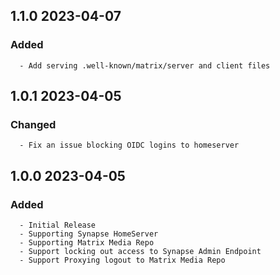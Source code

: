 ## 1.1.0 2023-04-07 <dave at tiredofit dot ca>

   ### Added
      - Add serving .well-known/matrix/server and client files


## 1.0.1 2023-04-05 <dave at tiredofit dot ca>

   ### Changed
      - Fix an issue blocking OIDC logins to homeserver


## 1.0.0 2023-04-05 <dave at tiredofit dot ca>

   ### Added
      - Initial Release
      - Supporting Synapse HomeServer
      - Supporting Matrix Media Repo
      - Support locking out access to Synapse Admin Endpoint
      - Support Proxying logout to Matrix Media Repo


